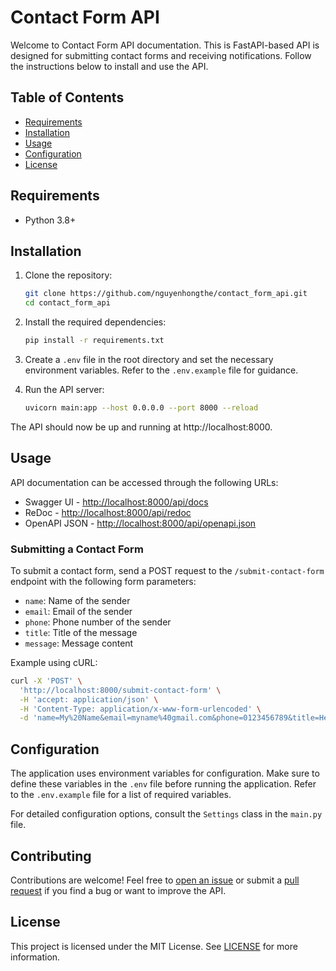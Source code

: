 # Contact Form API

Welcome to Contact Form API documentation. This is FastAPI-based API is designed for submitting contact forms and receiving notifications. Follow the instructions below to install and use the API.

## Table of Contents

- [Requirements](#requirements)
- [Installation](#installation)
- [Usage](#usage)
- [Configuration](#configuration)
- [License](#license)

## Requirements

- Python 3.8+

## Installation

1. Clone the repository:

   ```bash
   git clone https://github.com/nguyenhongthe/contact_form_api.git
   cd contact_form_api
   ```

2. Install the required dependencies:

   ```bash
   pip install -r requirements.txt
   ```

3. Create a `.env` file in the root directory and set the necessary environment variables. Refer to the `.env.example` file for guidance.

4. Run the API server:

   ```bash
   uvicorn main:app --host 0.0.0.0 --port 8000 --reload
   ```

The API should now be up and running at http://localhost:8000.

## Usage

API documentation can be accessed through the following URLs:

- Swagger UI - [http://localhost:8000/api/docs](http://localhost:8000/api/docs)
- ReDoc - [http://localhost:8000/api/redoc](http://localhost:8000/api/redoc)
- OpenAPI JSON - [http://localhost:8000/api/openapi.json](http://localhost:8000/api/openapi.json)

### Submitting a Contact Form

To submit a contact form, send a POST request to the `/submit-contact-form` endpoint with the following form parameters:

- `name`: Name of the sender
- `email`: Email of the sender
- `phone`: Phone number of the sender
- `title`: Title of the message
- `message`: Message content

Example using cURL:

```bash
curl -X 'POST' \
  'http://localhost:8000/submit-contact-form' \
  -H 'accept: application/json' \
  -H 'Content-Type: application/x-www-form-urlencoded' \
  -d 'name=My%20Name&email=myname%40gmail.com&phone=0123456789&title=Hello&message=Hello%20World'
```

## Configuration

The application uses environment variables for configuration. Make sure to define these variables in the `.env` file before running the application. Refer to the `.env.example` file for a list of required variables.

For detailed configuration options, consult the `Settings` class in the `main.py` file.

## Contributing

Contributions are welcome! Feel free to [open an issue](https://github.com/nguyenhongthe/contact_form_api/issues) or submit a [pull request](https://github.com/nguyenhongthe/contact_form_api/pulls) if you find a bug or want to improve the API.

## License

This project is licensed under the MIT License. See [LICENSE](LICENSE) for more information.